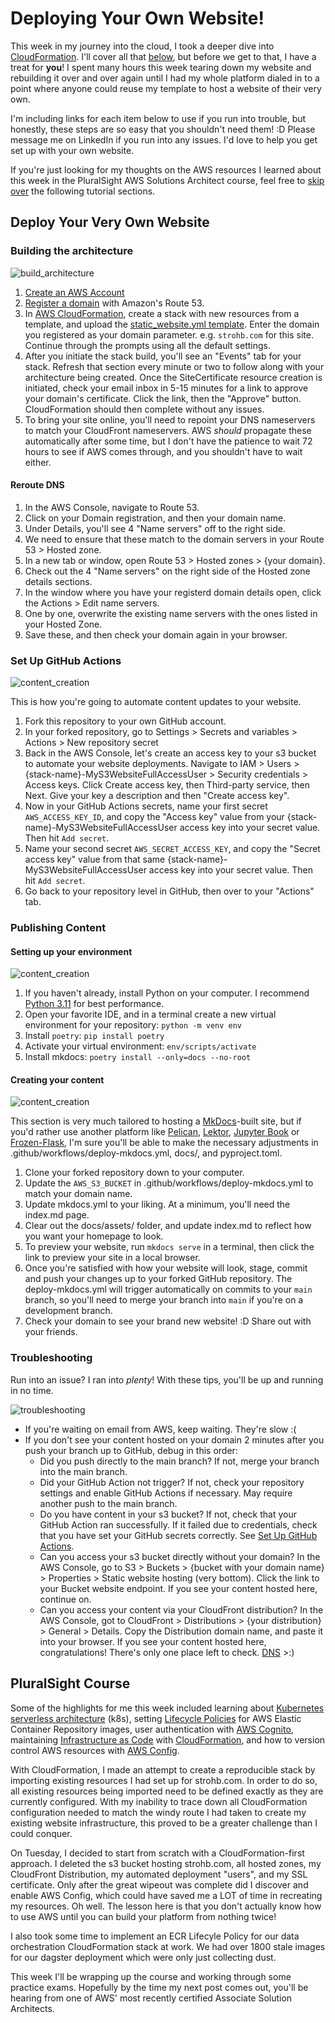 # Deploying Your Own Website!

This week in my journey into the cloud, I took a deeper dive into [CloudFormation](https://aws.amazon.com/cloudformation/). I'll cover all that [below](#pluralsight-course), but before we get to that, I have a treat for **you**! I spent many hours this week tearing down my website and rebuilding it over and over again until I had my whole platform dialed in to a point where anyone could reuse my template to host a website of their very own.

I'm including links for each item below to use if you run into trouble, but honestly, these steps are so easy that you shouldn't need them! :D
Please message me on LinkedIn if you run into any issues. I'd love to help you get set up with your own website.

If you're just looking for my thoughts on the AWS resources I learned about this week in the PluralSight AWS Solutions Architect course, feel free to [skip over](#pluralsight-course) the following tutorial sections.

## Deploy Your Very Own Website
### Building the architecture

![build_architecture](../../../assets/build_architecture.png)

1. [Create an AWS Account](https://portal.aws.amazon.com/billing/signup#/start/email)
2. [Register a domain](https://docs.aws.amazon.com/Route53/latest/DeveloperGuide/domain-register.html) with Amazon's Route 53.
3. In [AWS CloudFormation](https://aws.amazon.com/cloudformation/), create a stack with new resources from a template, and upload the [static_website.yml template](https://github.com/brianjstroh/strohb/blob/main/.aws/static_website.yml). Enter the domain you registered as your domain parameter. e.g. `strohb.com` for this site. Continue through the prompts using all the default settings.
4. After you initiate the stack build, you'll see an "Events" tab for your stack. Refresh that section every minute or two to follow along with your architecture being created. Once the SiteCertificate resource creation is initiated, check your email inbox in 5-15 minutes for a link to approve your domain's certificate. Click the link, then the "Approve" button. CloudFormation should then complete without any issues.
5. To bring your site online, you'll need to repoint your DNS nameservers to match your CloudFront nameservers. AWS _should_ propagate these automatically after some time, but I don't have the patience to wait 72 hours to see if AWS comes through, and you shouldn't have to wait either.

#### Reroute DNS
1. In the AWS Console, navigate to Route 53.
2. Click on your Domain registration, and then your domain name.
3. Under Details, you'll see 4 "Name servers" off to the right side.
4. We need to ensure that these match to the domain servers in your Route 53 > Hosted zone.
5. In a new tab or window, open Route 53 > Hosted zones > {your domain}.
6. Check out the 4 "Name servers" on the right side of the Hosted zone details sections.
7. In the window where you have your registerd domain details open, click the Actions > Edit name servers.
8. One by one, overwrite the existing name servers with the ones listed in your Hosted Zone.
9. Save these, and then check your domain again in your browser.

### Set Up GitHub Actions

![content_creation](../../../assets/action.png)

This is how you're going to automate content updates to your website.

1. Fork this repository to your own GitHub account.
2. In your forked repository, go to Settings > Secrets and variables > Actions > New repository secret
3. Back in the AWS Console, let's create an access key to your s3 bucket to automate your website deployments. Navigate to IAM > Users > {stack-name}-MyS3WebsiteFullAccessUser > Security credentials > Access keys. Click Create access key, then Third-party service, then Next. Give your key a description and then "Create access key".
4. Now in your GitHub Actions secrets, name your first secret `AWS_ACCESS_KEY_ID`, and copy the "Access key" value from your {stack-name}-MyS3WebsiteFullAccessUser access key into your secret value. Then hit `Add secret`.
5. Name your second secret `AWS_SECRET_ACCESS_KEY`, and copy the "Secret access key" value from that same {stack-name}-MyS3WebsiteFullAccessUser access key into your secret value. Then hit `Add secret`.
6. Go back to your repository level in GitHub, then over to your "Actions" tab.

### Publishing Content

#### Setting up your environment

![content_creation](../../../assets/setup_environment.png)

1. If you haven't already, install Python on your computer. I recommend [Python 3.11](https://www.python.org/downloads/release/python-3117/) for best performance.
2. Open your favorite IDE, and in a terminal create a new virtual environment for your repository: ```python -m venv env```
3. Install `poetry`: ```pip install poetry```
4. Activate your virtual environment: ```env/scripts/activate```
5. Install mkdocs: ```poetry install --only=docs --no-root```

#### Creating your content

![content_creation](../../../assets/content_creation.png)

This section is very much tailored to hosting a [MkDocs](https://www.mkdocs.org/)-built site, but if you'd rather use another platform like [Pelican](https://getpelican.com/), [Lektor](https://www.getlektor.com/), [Jupyter Book](https://jupyterbook.org/en/stable/intro.html) or [Frozen-Flask](https://frozen-flask.readthedocs.io/en/latest/), I'm sure you'll be able to make the necessary adjustments in .github/workflows/deploy-mkdocs.yml, docs/, and pyproject.toml.

1. Clone your forked repository down to your computer.
2. Update the `AWS_S3_BUCKET` in .github/workflows/deploy-mkdocs.yml to match your domain name.
3. Update mkdocs.yml to your liking. At a minimum, you'll need the index.md page.
4. Clear out the docs/assets/ folder, and update index.md to reflect how you want your homepage to look.
5. To preview your website, run `mkdocs serve` in a terminal, then click the link to preview your site in a local browser.
6. Once you're satisfied with how your website will look, stage, commit and push your changes up to your forked GitHub repository. The deploy-mkdocs.yml will trigger automatically on commits to your `main` branch, so you'll need to merge your branch into `main` if you're on a development branch.
7. Check your domain to see your brand new website! :D Share out with your friends.

### Troubleshooting
Run into an issue? I ran into _plenty_! With these tips, you'll be up and running in no time.

![troubleshooting](../../../assets/troubleshooting.png)


- If you're waiting on email from AWS, keep waiting. They're slow :(
- If you don't see your content hosted on your domain 2 minutes after you push your branch up to GitHub, debug in this order:
    - Did you push directly to the main branch? If not, merge your branch into the main branch.
    - Did your GitHub Action not trigger? If not, check your repository settings and enable GitHub Actions if necessary. May require another push to the main branch.
    - Do you have content in your s3 bucket? If not, check that your GitHub Action ran successfully. If it failed due to credentials, check that you have set your GitHub secrets correctly. See [Set Up GitHub Actions](#set-up-github-actions).
    - Can you access your s3 bucket directly without your domain? In the AWS Console, go to S3 > Buckets > {bucket with your domain name} > Properties > Static website hosting (very bottom). Click the link to your Bucket website endpoint. If you see your content hosted here, continue on.
    - Can you access your content via your CloudFront distribution? In the AWS Console, got to CloudFront > Distributions > {your distribution} > General > Details. Copy the Distribution domain name, and paste it into your browser. If you see your content hosted here, congratulations! There's only one place left to check. [DNS](#reroute-dns) >:)

## PluralSight Course

Some of the highlights for me this week included learning about [Kubernetes serverless architecture](https://aws.amazon.com/eks/) (k8s), setting [Lifecycle Policies](https://docs.aws.amazon.com/AmazonECR/latest/userguide/LifecyclePolicies.html) for AWS Elastic Container Repository images, user authentication with [AWS Cognito](https://aws.amazon.com/cognito/), maintaining [Infrastructure as Code](https://www.redhat.com/en/topics/automation/what-is-infrastructure-as-code-iac) with [CloudFormation](https://aws.amazon.com/cloudformation/), and how to version control AWS resources with [AWS Config](https://aws.amazon.com/config/).

With CloudFormation, I made an attempt to create a reproducible stack by importing existing resources I had set up for strohb.com. In order to do so, all existing resources being imported need to be defined exactly as they are currently configured. With my inability to trace down all CloudFormation configuration needed to match the windy route I had taken to create my existing website infrastructure, this proved to be a greater challenge than I could conquer.

On Tuesday, I decided to start from scratch with a CloudFormation-first approach. I deleted the s3 bucket hosting strohb.com, all hosted zones, my CloudFront Distribution, my automated deployment "users", and my SSL certificate. Only after the great wipeout was complete did I discover and enable AWS Config, which could have saved me a LOT of time in recreating my resources. Oh well. The lesson here is that you don't actually know how to use AWS until you can build your platform from nothing twice! 

I also took some time to implement an ECR Lifecyle Policy for our data orchestration CloudFormation stack at work. We had over 1800 stale images for our dagster deployment which were only just collecting dust.

This week I'll be wrapping up the course and working through some practice exams. Hopefully by the time my next post comes out, you'll be hearing from one of AWS' most recently certified Associate Solution Architects.

